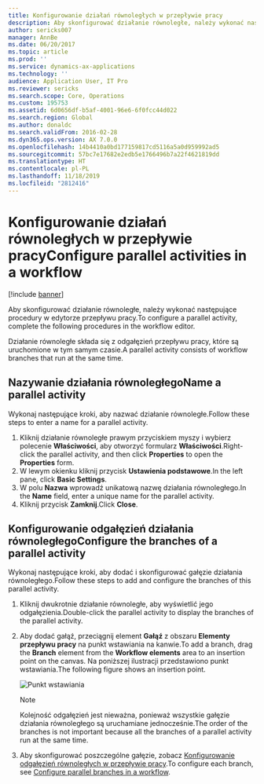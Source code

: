 ```yaml
---
title: Konfigurowanie działań równoległych w przepływie pracy
description: Aby skonfigurować działanie równoległe, należy wykonać następujące procedury w edytorze przepływu pracy.
author: sericks007
manager: AnnBe
ms.date: 06/20/2017
ms.topic: article
ms.prod: ''
ms.service: dynamics-ax-applications
ms.technology: ''
audience: Application User, IT Pro
ms.reviewer: sericks
ms.search.scope: Core, Operations
ms.custom: 195753
ms.assetid: 6d0656df-b5af-4001-96e6-6f0fcc44d022
ms.search.region: Global
ms.author: donaldc
ms.search.validFrom: 2016-02-28
ms.dyn365.ops.version: AX 7.0.0
ms.openlocfilehash: 14b4410a0bd177159817cd5116a5a0d959992ad5
ms.sourcegitcommit: 57bc7e17682e2edb5e1766496b7a22f4621819dd
ms.translationtype: HT
ms.contentlocale: pl-PL
ms.lasthandoff: 11/18/2019
ms.locfileid: "2812416"
---
```

# <a name="configure-parallel-activities-in-a-workflow"></a><span data-ttu-id="5d14a-103">Konfigurowanie działań równoległych w przepływie pracy</span><span class="sxs-lookup"><span data-stu-id="5d14a-103">Configure parallel activities in a workflow</span></span>

[!include [banner](../includes/banner.md)]

<span data-ttu-id="5d14a-104">Aby skonfigurować działanie równoległe, należy wykonać następujące procedury w edytorze przepływu pracy.</span><span class="sxs-lookup"><span data-stu-id="5d14a-104">To configure a parallel activity, complete the following procedures in the workflow editor.</span></span>

<span data-ttu-id="5d14a-105">Działanie równoległe składa się z odgałęzień przepływu pracy, które są uruchomione w tym samym czasie.</span><span class="sxs-lookup"><span data-stu-id="5d14a-105">A parallel activity consists of workflow branches that run at the same time.</span></span>

## <a name="name-a-parallel-activity"></a><span data-ttu-id="5d14a-106">Nazywanie działania równoległego</span><span class="sxs-lookup"><span data-stu-id="5d14a-106">Name a parallel activity</span></span>

<span data-ttu-id="5d14a-107">Wykonaj następujące kroki, aby nazwać działanie równoległe.</span><span class="sxs-lookup"><span data-stu-id="5d14a-107">Follow these steps to enter a name for a parallel activity.</span></span>

1. <span data-ttu-id="5d14a-108">Kliknij działanie równoległe prawym przyciskiem myszy i wybierz polecenie **Właściwości**, aby otworzyć formularz **Właściwości**.</span><span class="sxs-lookup"><span data-stu-id="5d14a-108">Right-click the parallel activity, and then click **Properties** to open the **Properties** form.</span></span>
2. <span data-ttu-id="5d14a-109">W lewym okienku kliknij przycisk **Ustawienia podstawowe**.</span><span class="sxs-lookup"><span data-stu-id="5d14a-109">In the left pane, click **Basic Settings**.</span></span>
3. <span data-ttu-id="5d14a-110">W polu **Nazwa** wprowadź unikatową nazwę działania równoległego.</span><span class="sxs-lookup"><span data-stu-id="5d14a-110">In the **Name** field, enter a unique name for the parallel activity.</span></span>
4. <span data-ttu-id="5d14a-111">Kliknij przycisk **Zamknij**.</span><span class="sxs-lookup"><span data-stu-id="5d14a-111">Click **Close**.</span></span>

## <a name="configure-the-branches-of-a-parallel-activity"></a><span data-ttu-id="5d14a-112">Konfigurowanie odgałęzień działania równoległego</span><span class="sxs-lookup"><span data-stu-id="5d14a-112">Configure the branches of a parallel activity</span></span>

<span data-ttu-id="5d14a-113">Wykonaj następujące kroki, aby dodać i skonfigurować gałęzie działania równoległego.</span><span class="sxs-lookup"><span data-stu-id="5d14a-113">Follow these steps to add and configure the branches of this parallel activity.</span></span>

1. <span data-ttu-id="5d14a-114">Kliknij dwukrotnie działanie równoległe, aby wyświetlić jego odgałęzienia.</span><span class="sxs-lookup"><span data-stu-id="5d14a-114">Double-click the parallel activity to display the branches of the parallel activity.</span></span>
2. <span data-ttu-id="5d14a-115">Aby dodać gałąź, przeciągnij element **Gałąź** z obszaru **Elementy przepływu pracy** na punkt wstawiania na kanwie.</span><span class="sxs-lookup"><span data-stu-id="5d14a-115">To add a branch, drag the **Branch** element from the **Workflow elements** area to an insertion point on the canvas.</span></span> <span data-ttu-id="5d14a-116">Na poniższej ilustracji przedstawiono punkt wstawiania.</span><span class="sxs-lookup"><span data-stu-id="5d14a-116">The following figure shows an insertion point.</span></span>

    ![Punkt wstawiania](./media/workflow_insertionpoint.gif)

    > [!NOTE]
    > <span data-ttu-id="5d14a-118">Kolejność odgałęzień jest nieważna, ponieważ wszystkie gałęzie działania równoległego są uruchamiane jednocześnie.</span><span class="sxs-lookup"><span data-stu-id="5d14a-118">The order of the branches is not important because all the branches of a parallel activity run at the same time.</span></span>

3. <span data-ttu-id="5d14a-119">Aby skonfigurować poszczególne gałęzie, zobacz [Konfigurowanie odgałęzień równoległych w przepływie pracy](configure-parallel-branch-workflow.md).</span><span class="sxs-lookup"><span data-stu-id="5d14a-119">To configure each branch, see [Configure parallel branches in a workflow](configure-parallel-branch-workflow.md).</span></span>
